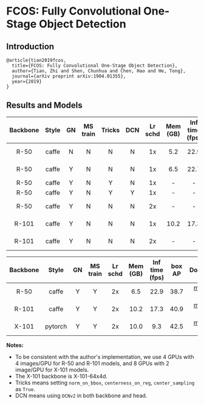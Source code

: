 # FCOS: Fully Convolutional One-Stage Object Detection

## Introduction

```
@article{tian2019fcos,
  title={FCOS: Fully Convolutional One-Stage Object Detection},
  author={Tian, Zhi and Shen, Chunhua and Chen, Hao and He, Tong},
  journal={arXiv preprint arXiv:1904.01355},
  year={2019}
}
```

## Results and Models

| Backbone  | Style   | GN      | MS train | Tricks  | DCN     | Lr schd | Mem (GB) | Inf time (fps) | box AP | Download |
|:---------:|:-------:|:-------:|:--------:|:-------:|:-------:|:-------:|:--------:|:--------------:|:------:|:--------:|
| R-50      | caffe   | N       | N        | N       | N       | 1x      | 5.2      | 22.9           | 36.2   | [model](https://open-mmlab.s3.ap-northeast-2.amazonaws.com/mmdetection/v2.0/fcos/fcos_r50_caffe_fpn_4x4_1x_coco/fcos_r50_caffe_fpn_1x_4gpu_20200218-c229552f.pth) &#124; [log](https://open-mmlab.s3.ap-northeast-2.amazonaws.com/mmdetection/v2.0/fcos/fcos_r50_caffe_fpn_4x4_1x_coco/20200224_230410.log.json) |
| R-50      | caffe   | Y       | N        | N       | N       | 1x      | 6.5      | 22.7           | 36.6   | [model](https://open-mmlab.s3.ap-northeast-2.amazonaws.com/mmdetection/v2.0/fcos/fcos_r50_caffe_fpn_gn-head_4x4_1x_coco/fcos_r50_caffe_fpn_gn_1x_4gpu_20200218-7831950c.pth) &#124; [log](https://open-mmlab.s3.ap-northeast-2.amazonaws.com/mmdetection/v2.0/fcos/fcos_r50_caffe_fpn_gn-head_4x4_1x_coco/20200130_004230.log.json) |
| R-50      | caffe   | Y       | N        | Y       | N       | 1x      | -        | -              | 38.6   | |
| R-50      | caffe   | Y       | N        | Y       | Y       | 1x      | -        | -              | 42.5   | |
| R-50      | caffe   | Y       | N        | N       | N       | 2x      | -        | -              | 36.9   | [model](https://open-mmlab.s3.ap-northeast-2.amazonaws.com/mmdetection/v2.0/fcos/fcos_r50_caffe_fpn_gn-head_4x4_2x_coco/fcos_r50_caffe_fpn_gn_2x_4gpu_20200218-8ceb5c76.pth) &#124; [log](https://open-mmlab.s3.ap-northeast-2.amazonaws.com/mmdetection/v2.0/fcos/fcos_r50_caffe_fpn_gn-head_4x4_2x_coco/20200130_004232.log.json) |
| R-101     | caffe   | Y       | N        | N       | N       | 1x      | 10.2     | 17.3           | 39.2   | [model](https://open-mmlab.s3.ap-northeast-2.amazonaws.com/mmdetection/v2.0/fcos/fcos_r101_caffe_fpn_gn-head_4x4_1x_coco/fcos_r101_caffe_fpn_gn_1x_4gpu_20200218-13e2cc55.pth) &#124; [log](https://open-mmlab.s3.ap-northeast-2.amazonaws.com/mmdetection/v2.0/fcos/fcos_r101_caffe_fpn_gn-head_4x4_1x_coco/20200130_004231.log.json) |
| R-101     | caffe   | Y       | N        | N       | N       | 2x      | -        | -              | 39.1   | [model](https://open-mmlab.s3.ap-northeast-2.amazonaws.com/mmdetection/v2.0/fcos/fcos_r101_caffe_fpn_gn-head_4x4_2x_coco/fcos_r101_caffe_fpn_gn_2x_4gpu_20200218-d2261033.pth) &#124; [log](https://open-mmlab.s3.ap-northeast-2.amazonaws.com/mmdetection/v2.0/fcos/fcos_r101_caffe_fpn_gn-head_4x4_2x_coco/20200130_004231.log.json) |


| Backbone  | Style   | GN      | MS train | Lr schd | Mem (GB) | Inf time (fps) | box AP | Download |
|:---------:|:-------:|:-------:|:--------:|:-------:|:--------:|:--------------:|:------:|:--------:|
| R-50      | caffe   | Y       | Y        | 2x      | 6.5      | 22.9           | 38.7   |  [model]() &#124; [log]() |
| R-101     | caffe   | Y       | Y        | 2x      | 10.2     | 17.3           | 40.9   |  [model](https://open-mmlab.s3.ap-northeast-2.amazonaws.com/mmdetection/v2.0/fcos/fcos_r101_caffe_fpn_gn-head_mstrain_640-800_4x4_2x_coco/fcos_mstrain_640_800_r101_caffe_fpn_gn_2x_4gpu_20200218-d8a4f4cf.pth) &#124; [log](https://open-mmlab.s3.ap-northeast-2.amazonaws.com/mmdetection/v2.0/fcos/fcos_r101_caffe_fpn_gn-head_mstrain_640-800_4x4_2x_coco/20200130_004232.log.json) |
| X-101     | pytorch | Y       | Y        | 2x      | 10.0     | 9.3            | 42.5   | [model](https://open-mmlab.s3.ap-northeast-2.amazonaws.com/mmdetection/v2.0/fcos/fcos_x101_64x4d_fpn_gn-head_mstrain_640-800_4x2_2x_coco/fcos_x101_64x4d_fpn_gn-head_mstrain_640-800_4x2_2x_coco_20200229-11f8c079.pth) &#124; [log](https://open-mmlab.s3.ap-northeast-2.amazonaws.com/mmdetection/v2.0/fcos/fcos_x101_64x4d_fpn_gn-head_mstrain_640-800_4x2_2x_coco/fcos_x101_64x4d_fpn_gn-head_mstrain_640-800_4x2_2x_coco_20200229_222104.log.json) |

**Notes:**
- To be consistent with the author's implementation, we use 4 GPUs with 4 images/GPU for R-50 and R-101 models, and 8 GPUs with 2 image/GPU for X-101 models.
- The X-101 backbone is X-101-64x4d.
- Tricks means setting `norm_on_bbox`, `centerness_on_reg`, `center_sampling` as `True`.
- DCN means using `DCNv2` in both backbone and head.

